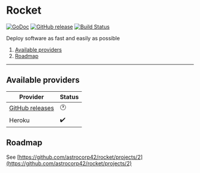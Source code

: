# Rocket

[![GoDoc](https://godoc.org/github.com/astrocorp42/rocket?status.svg)](https://godoc.org/github.com/astrocorp42/rocket)
[![GitHub release](https://img.shields.io/github/release/astrocorp42/rocket.svg)](https://github.com/astrocorp42/rocket/releases/latest)
[![Build Status](https://travis-ci.org/astrocorp42/rocket.svg?branch=master)](https://travis-ci.org/astrocorp42/rocket)

Deploy software as fast and easily as possible

1. [Available providers](#available-providers)
2. [Roadmap](#roadmap)

-------------------

## Available providers

| Provider              | Status |
| --------------------- | -------|
| <a href="https://help.github.com/categories/releases" target="_blank" rel="noopener noreferrer">GitHub releases</a> |🕐|
| Heroku |✔️|



## Roadmap

See [https://github.com/astrocorp42/rocket/projects/2](https://github.com/astrocorp42/rocket/projects/2)
